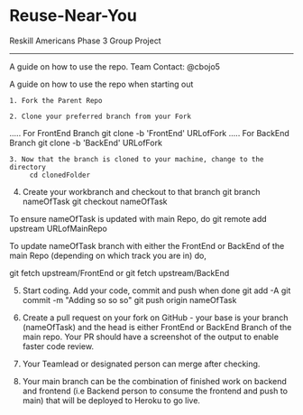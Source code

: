 # Reuse-Near-You
Reskill Americans Phase 3 Group Project

****************

A guide on how to use the repo.
Team Contact: @cbojo5

A guide on how to use the repo when starting out

    1. Fork the Parent Repo

    2. Clone your preferred branch from your Fork
   ..... For FrontEnd Branch
          git clone -b 'FrontEnd' URLofFork
   ..... For BackEnd Branch
          git clone -b 'BackEnd' URLofFork

    3. Now that the branch is cloned to your machine, change to the directory
         cd clonedFolder
 
4. Create your workbranch and checkout to that branch
     git branch nameOfTask
     git checkout nameOfTask  
     
To ensure nameOfTask is updated with main Repo, do
   git remote add upstream URLofMainRepo

To update nameOfTask branch with either the FrontEnd or BackEnd of the main Repo (depending on which track you are in) do,

 git fetch upstream/FrontEnd
    or
 git fetch upstream/BackEnd

5. Start coding. Add your code, commit and push when done
     git add -A
     git commit -m "Adding so so so"
     git push origin nameOfTask

6. Create a pull request on your fork on GitHub - your base is your branch (nameOfTask) and the head is either FrontEnd or BackEnd Branch of the main repo.
   Your PR should have a screenshot of the output to enable faster code review. 
   
7. Your Teamlead or designated person can merge after checking.

8. Your main branch can be the combination of finished work on backend and frontend (i.e Backend person to consume the frontend and push to main) that will be deployed to Heroku to go live.





